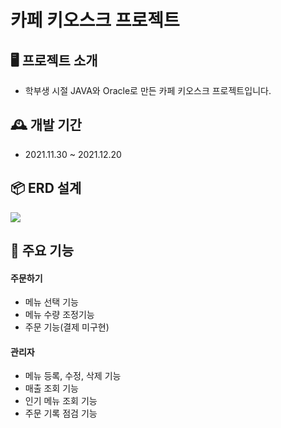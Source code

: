 # 카페 키오스크 프로젝트

## 🖥️ 프로젝트 소개
- 학부생 시절 JAVA와 Oracle로 만든 카페 키오스크 프로젝트입니다.

## 🕰️ 개발 기간
- 2021.11.30 ~ 2021.12.20

## 📦 ERD 설계
<img src="https://user-images.githubusercontent.com/96694919/247628981-6030d05c-634c-413b-a54c-9dcf9e355ee4.jpg"/>

## 📌 주요 기능
#### 주문하기
- 메뉴 선택 기능
- 메뉴 수량 조정기능
- 주문 기능(결제 미구현)

#### 관리자
- 메뉴 등록, 수정, 삭제 기능
- 매출 조회 기능
- 인기 메뉴 조회 기능
- 주문 기록 점검 기능
